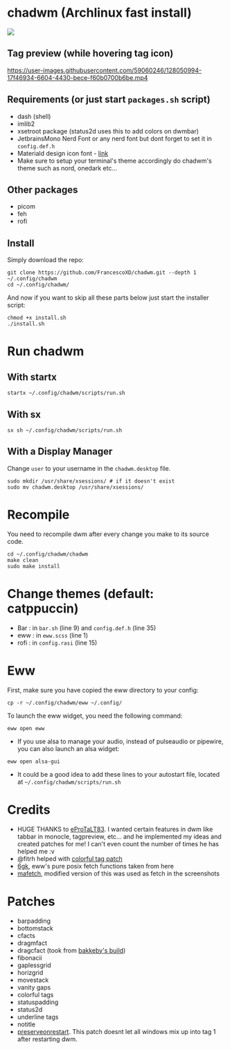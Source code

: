# chadwm (Archlinux fast install)

<img src='https://i.redd.it/t1pvmqlq3oc81.png'>

## Tag preview (while hovering tag icon)

https://user-images.githubusercontent.com/59060246/128050994-17f46934-6604-4430-bece-f60b0700b6be.mp4

## Requirements (or just start `packages.sh` script)

- dash (shell)
- imlib2
- xsetroot package (status2d uses this to add colors on dwmbar)
- JetbrainsMono Nerd Font or any nerd font but dont forget to set it in `config.def.h`
- Materiald design icon font - [link](https://github.com/Templarian/MaterialDesign-Font/blob/master/MaterialDesignIconsDesktop.ttf)
- Make sure to setup your terminal's theme accordingly do chadwm's theme such as nord, onedark etc...

## Other packages
- picom
- feh
- rofi

## Install

Simply download the repo:

```shell
git clone https://github.com/FrancescoXD/chadwm.git --depth 1 ~/.config/chadwm
cd ~/.config/chadwm/
```

And now if you want to skip all these parts below just start the installer script:

```shell
chmod +x install.sh
./install.sh
```

# Run chadwm

## With startx

```shell
startx ~/.config/chadwm/scripts/run.sh
```

## With sx

```shell
sx sh ~/.config/chadwm/scripts/run.sh
```

## With a Display Manager

Change `user` to your username in the `chadwm.desktop` file.

```shell
sudo mkdir /usr/share/xsessions/ # if it doesn't exist
sudo mv chadwm.desktop /usr/share/xsessions/
```

# Recompile

You need to recompile dwm after every change you make to its source code.

```
cd ~/.config/chadwm/chadwm
make clean
sudo make install
```

# Change themes (default: catppuccin)

- Bar  : in `bar.sh` (line 9) and `config.def.h` (line 35)
- eww  : in `eww.scss` (line 1)
- rofi : in `config.rasi` (line 15)

# Eww

First, make sure you have copied the eww directory to your config:

```
cp -r ~/.config/chadwm/eww ~/.config/
```

To launch the eww widget, you need the following command:

```
eww open eww
```

- If you use alsa to manage your audio, instead of pulseaudio or pipewire, you can also launch an alsa widget:

```
eww open alsa-gui
```

- It could be a good idea to add these lines to your autostart file, located at `~/.config/chadwm/scripts/run.sh`

# Credits

- HUGE THANKS to [eProTaLT83](https://www.reddit.com/user/eProTaLT83). I wanted certain features in dwm like tabbar in monocle, tagpreview, etc... and he implemented my ideas and created patches for me! I can't even count the number of times he has helped me :v 
- @fitrh helped with [colorful tag patch](https://github.com/fitrh/dwm/issues/1)
- [6gk](https://github.com/6gk/fet.sh), eww's pure posix fetch functions taken from here
- [mafetch](https://github.com/fikriomar16/mafetch), modified version of this was used as fetch in the screenshots

# Patches

- barpadding 
- bottomstack
- cfacts
- dragmfact 
- dragcfact (took from [bakkeby's build](https://github.com/bakkeby/dwm-flexipatch))
- fibonacii
- gaplessgrid
- horizgrid
- movestack 
- vanity gaps
- colorful tags
- statuspadding 
- status2d
- underline tags
- notitle
- [preserveonrestart](https://github.com/PhyTech-R0/dwm-phyOS/blob/master/patches/dwm-6.3-patches/dwm-preserveonrestart-6.3.diff). This patch doesnt let all windows mix up into tag 1 after restarting dwm.
